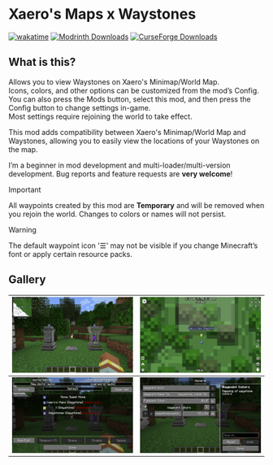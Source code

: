 # Xaero's Maps x Waystones

[![wakatime](https://wakatime.com/badge/user/e0eb8abf-071e-4f83-bc68-6f100cbe60db/project/b2cdd2f5-3d7a-471a-8423-2c402c521f26.svg?style=flat)](https://wakatime.com/badge/user/e0eb8abf-071e-4f83-bc68-6f100cbe60db/project/b2cdd2f5-3d7a-471a-8423-2c402c521f26)
[![Modrinth Downloads](https://img.shields.io/modrinth/dt/iv2jCzkP?logo=modrinth&style=flat)](https://modrinth.com/mod/xaeros-maps-x-waystones)
[![CurseForge Downloads](https://img.shields.io/curseforge/dt/1340197?logo=curseforge&style=flat)](https://www.curseforge.com/minecraft/mc-mods/xaeros-maps-x-waystones)

## What is this?

Allows you to view Waystones on Xaero's Minimap/World Map.  
Icons, colors, and other options can be customized from the mod’s Config.  
You can also press the Mods button, select this mod, and then press the Config button to change
settings in-game.  
Most settings require rejoining the world to take effect.

This mod adds compatibility between Xaero's Minimap/World Map and Waystones, allowing you to easily
view the locations of your Waystones on the map.

I’m a beginner in mod development and multi-loader/multi-version development.
Bug reports and feature requests are **very welcome**!

> [!IMPORTANT]
> All waypoints created by this mod are **Temporary** and will be removed when you rejoin the world.
> Changes to colors or names will not persist.

> [!WARNING]
> The default waypoint icon '☰' may not be visible if you change Minecraft’s font or apply certain
> resource packs.

## Gallery

| ![Minimap](https://raw.githubusercontent.com/alinco8/XaerosMaps-x-Waystones/refs/heads/main/assets/gallery/minimap.png)     | ![World Map](https://raw.githubusercontent.com/alinco8/XaerosMaps-x-Waystones/refs/heads/main/assets/gallery/world-map.png) |
|-----------------------------------------------------------------------------------------------------------------------------|-----------------------------------------------------------------------------------------------------------------------------|
| ![Waypoints](https://raw.githubusercontent.com/alinco8/XaerosMaps-x-Waystones/refs/heads/main/assets/gallery/waypoints.png) | ![Config](https://raw.githubusercontent.com/alinco8/XaerosMaps-x-Waystones/refs/heads/main/assets/gallery/config.png)       |